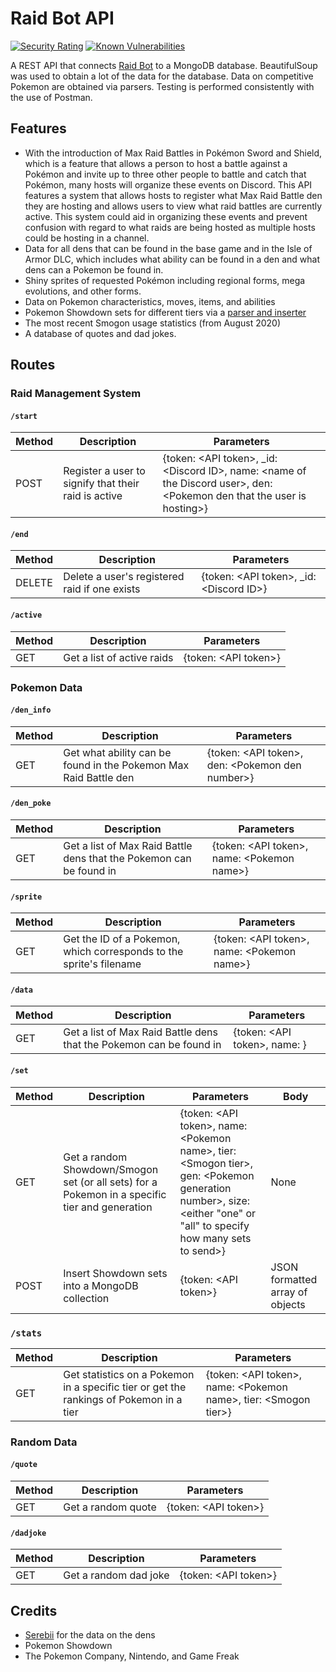 # Raid Bot API
[![Security Rating](https://sonarcloud.io/api/project_badges/measure?project=dylanaz45_raid-bot-api-js&metric=security_rating)](https://sonarcloud.io/dashboard?id=dylanaz45_raid-bot-api-js)
[![Known Vulnerabilities](https://snyk.io/test/github/dylanaz45/raid-bot-api-js/badge.svg?targetFile=package.json)](https://snyk.io/test/github/dylanaz45/raid-bot-api-js?targetFile=package.json)

A REST API that connects [Raid Bot](https://github.com/dylanaz45/raid-bot) to a MongoDB database. BeautifulSoup was 
used to obtain a lot of the data for the database. Data on competitive Pokemon are obtained via parsers. Testing is 
performed consistently with the use of Postman.

## Features 
* With the introduction of Max Raid Battles in Pokémon Sword and Shield, which is a feature that allows a person to 
host a battle against a Pokémon and invite up to three other people to battle and catch that Pokémon, many hosts will 
organize these events on Discord. This API features a system that allows hosts to register what Max Raid Battle den they
are hosting and allows users to view what raid battles are currently active. This system could aid in organizing these 
events and prevent confusion with regard to what raids are being hosted as multiple hosts could be hosting in a channel.
* Data for all dens that can be found in the base game and in the Isle of Armor DLC, which includes what ability can 
be found in a den and what dens can a Pokemon be found in.
* Shiny sprites of requested Pokémon including regional forms, mega evolutions, and other forms.
* Data on Pokemon characteristics, moves, items, and abilities
* Pokemon Showdown sets for different tiers via a [parser and inserter](https://github.com/dylanaz45/pokepaste-parser)
* The most recent Smogon usage statistics (from August 2020)
* A database of quotes and dad jokes.

## Routes

### Raid Management System

#### ```/start```
| Method | Description                                          | Parameters                                                                                                                     |
|--------|------------------------------------------------------|--------------------------------------------------------------------------------------------------------------------------------|
| POST   | Register a user to signify that their raid is active | {token: \<API token\>, _id: \<Discord ID\>, name: \<name of the Discord user\>, den: \<Pokemon den that the user is hosting\>} |

#### ```/end```
| Method | Description                                   | Parameters                                  |
|--------|-----------------------------------------------|---------------------------------------------|
| DELETE | Delete a user's registered raid if one exists | {token: \<API token\>, _id: \<Discord ID\>} |

#### ```/active```
| Method | Description                | Parameters             |
|--------|----------------------------|------------------------|
| GET    | Get a list of active raids | {token: \<API token\>} |

### Pokemon Data

#### ```/den_info```
| Method | Description                                                      | Parameters                                          |
|--------|------------------------------------------------------------------|-----------------------------------------------------|
| GET    | Get what ability can be found in the Pokemon Max Raid Battle den | {token: \<API token\>, den: \<Pokemon den number\>} |

#### ```/den_poke```
| Method | Description                                                         | Parameters                                     |
|--------|---------------------------------------------------------------------|------------------------------------------------|
| GET    | Get a list of Max Raid Battle dens that the Pokemon can be found in | {token: \<API token\>, name: \<Pokemon name\>} |

#### ```/sprite```
| Method | Description                                                         | Parameters                                     |
|--------|---------------------------------------------------------------------|------------------------------------------------|
| GET    | Get the ID of a Pokemon, which corresponds to the sprite's filename | {token: \<API token\>, name: \<Pokemon name\>} |

#### ```/data```
| Method | Description                                                         | Parameters                                   |
|--------|---------------------------------------------------------------------|----------------------------------------------|
| GET    | Get a list of Max Raid Battle dens that the Pokemon can be found in | {token: \<API token\>, name: <Pokemon name>} |

#### ```/set```
| Method | Description                                                                                    | Parameters                                                                                                                                                                  | Body                            |
|--------|------------------------------------------------------------------------------------------------|-----------------------------------------------------------------------------------------------------------------------------------------------------------------------------|---------------------------------|
| GET    | Get a random Showdown/Smogon set (or all sets) for a Pokemon in a specific tier and generation | {token: \<API token\>, name: \<Pokemon name\>, tier: \<Smogon tier\>, gen: \<Pokemon generation number\>, size: \<either "one" or "all" to specify how many sets to send\>} | None                            |
| POST   | Insert Showdown sets into a MongoDB collection                                                 | {token: \<API token\>}                                                                                                                                                      | JSON formatted array of objects |

### ```/stats```
| Method | Description                                                                             | Parameters                                                            |
|--------|-----------------------------------------------------------------------------------------|-----------------------------------------------------------------------|
| GET    | Get statistics on a Pokemon in a specific tier or get the rankings of Pokemon in a tier | {token: \<API token\>, name: \<Pokemon name\>, tier: \<Smogon tier\>} |

### Random Data

#### ```/quote```
| Method | Description        | Parameters             |
|--------|--------------------|------------------------|
| GET    | Get a random quote | {token: \<API token\>} |

#### ```/dadjoke```
| Method | Description           | Parameters             |
|--------|-----------------------|------------------------|
| GET    | Get a random dad joke | {token: \<API token\>} |

## Credits
* [Serebii](https://serebii.net/) for the data on the dens
* Pokemon Showdown
* The Pokemon Company, Nintendo, and Game Freak
